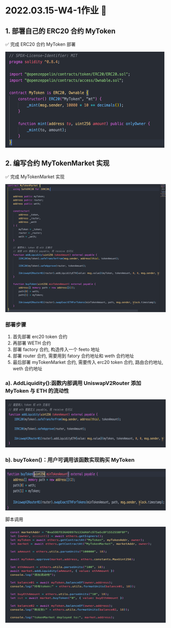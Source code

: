 # 2022.03.15-W4-1作业 📔

## 1. 部署自己的 ERC20 合约 MyToken

✅ 完成 ERC20 合约 MyToken 部署

  <img style="width:500px;height:300px" src="./2022-03-22-14-36-05.png"  alt="见根目录图片"/>

## 2. 编写合约 MyTokenMarket 实现

✅ 完成 MyTokenMarket 实现

<img style="width:600px;height:400px" src="./2022-03-22-14-37-16.png"  alt="见根目录图片"/>

### 部署步骤
1. 首先部署 erc20 token 合约
2. 再部署 WETH 合约
3. 部署 factory 合约, 构造传入一个 feeto 地址
4. 部署 router 合约, 需要用到 fatory 合约地址和 weth 合约地址
5. 最后部署 myTokenMarket 合约, 需要传入 erc20 token 合约, 路由合约地址, weth 合约地址

### a). AddLiquidity():函数内部调用 UniswapV2Router 添加 MyToken 与 ETH 的流动性

<img style="width:600px;height:150px" src="./2022-03-22-14-39-11.png"  alt="见根目录图片"/>

### b). buyToken()：用户可调用该函数实现购买 MyToken

<img style="width:600px;height:130px" src="./2022-03-22-14-40-11.png"  alt="见根目录图片"/>

脚本调用

<img style="width:600px;height:300px" src="./2022-03-22-16-23-24.png"  alt="见根目录图片"/>
